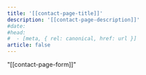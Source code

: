 ```yaml
---
title: '[[contact-page-title]]'
description: '[[contact-page-description]]'
#date:
#head:
#  - [meta, { rel: canonical, href: url }]
article: false
---
```


"[[contact-page-form]]"

<!-- <iframe class="contact-form"
  src="https://tally.so/embed/3yP7pp?alignLeft=1&hideTitle=1&transparentBackground=1"
  width="100%"
  frameborder="0"
  marginheight="0"
  marginwidth="0"
  title="A question? Contact me!">
</iframe> -->
